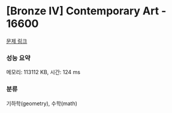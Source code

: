 # [Bronze IV] Contemporary Art - 16600 

[문제 링크](https://www.acmicpc.net/problem/16600) 

### 성능 요약

메모리: 113112 KB, 시간: 124 ms

### 분류

기하학(geometry), 수학(math)

